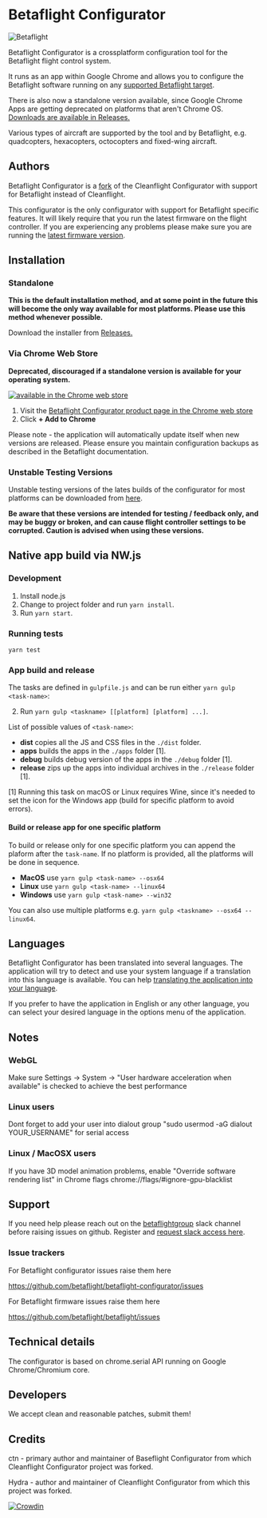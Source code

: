 # Betaflight Configurator

![Betaflight](http://static.rcgroups.net/forums/attachments/6/1/0/3/7/6/a9088900-228-bf_logo.jpg)

Betaflight Configurator is a crossplatform configuration tool for the Betaflight flight control system.

It runs as an app within Google Chrome and allows you to configure the Betaflight software running on any [supported Betaflight target](https://github.com/betaflight/betaflight/tree/master/src/main/target).

There is also now a standalone version available, since Google Chrome Apps are getting deprecated on platforms that aren't Chrome OS. [Downloads are available in Releases.](https://github.com/betaflight/betaflight-configurator/releases)

Various types of aircraft are supported by the tool and by Betaflight, e.g. quadcopters, hexacopters, octocopters and fixed-wing aircraft.

## Authors

Betaflight Configurator is a [fork](#credits) of the Cleanflight Configurator with support for Betaflight instead of Cleanflight.

This configurator is the only configurator with support for Betaflight specific features. It will likely require that you run the latest firmware on the flight controller.
If you are experiencing any problems please make sure you are running the [latest firmware version](https://github.com/betaflight/betaflight/releases/).

## Installation

### Standalone

**This is the default installation method, and at some point in the future this will become the only way available for most platforms. Please use this method whenever possible.**

Download the installer from [Releases.](https://github.com/betaflight/betaflight-configurator/releases)

### Via Chrome Web Store

**Deprecated, discouraged if a standalone version is available for your operating system.**

[![available in the Chrome web store](https://developer.chrome.com/webstore/images/ChromeWebStore_Badge_v2_206x58.png)](https://chrome.google.com/webstore/detail/betaflight-configurator/kdaghagfopacdngbohiknlhcocjccjao)

1. Visit the [Betaflight Configurator product page in the Chrome web store](https://chrome.google.com/webstore/detail/betaflight-configurator/kdaghagfopacdngbohiknlhcocjccjao)
2. Click **+ Add to Chrome**

Please note - the application will automatically update itself when new versions are released.  Please ensure you maintain configuration backups as described in the Betaflight documentation.

### Unstable Testing Versions

Unstable testing versions of the lates builds of the configurator for most platforms can be downloaded from [here](https://ci.betaflight.tech/job/BetaFlight_Configurator/).

**Be aware that these versions are intended for testing / feedback only, and may be buggy or broken, and can cause flight controller settings to be corrupted. Caution is advised when using these versions.**

## Native app build via NW.js

### Development

1. Install node.js
2. Change to project folder and run `yarn install`.
3. Run `yarn start`.

### Running tests

`yarn test`

### App build and release

The tasks are defined in `gulpfile.js` and can be run either `yarn gulp <task-name>`:

2. Run `yarn gulp <taskname> [[platform] [platform] ...]`.

List of possible values of `<task-name>`:
* **dist** copies all the JS and CSS files in the `./dist` folder.
* **apps** builds the apps in the `./apps` folder [1].
* **debug** builds debug version of the apps in the `./debug` folder [1].
* **release** zips up the apps into individual archives in the `./release` folder [1]. 

[1] Running this task on macOS or Linux requires Wine, since it's needed to set the icon for the Windows app (build for specific platform to avoid errors).

#### Build or release app for one specific platform
To build or release only for one specific platform you can append the plaform after the `task-name`.
If no platform is provided, all the platforms will be done in sequence.

* **MacOS** use `yarn gulp <task-name> --osx64`
* **Linux** use `yarn gulp <task-name> --linux64`
* **Windows** use `yarn gulp <task-name> --win32`

You can also use multiple platforms e.g. `yarn gulp <taskname> --osx64 --linux64`.

## Languages

Betaflight Configurator has been translated into several languages. The application will try to detect and use your system language if a translation into this language is available. You can help [translating the application into your language](https://crowdin.com/project/betaflight-configurator).

If you prefer to have the application in English or any other language, you can select your desired language in the options menu of the application.

## Notes

### WebGL

Make sure Settings -> System -> "User hardware acceleration when available" is checked to achieve the best performance

### Linux users

Dont forget to add your user into dialout group "sudo usermod -aG dialout YOUR_USERNAME" for serial access

### Linux / MacOSX users

If you have 3D model animation problems, enable "Override software rendering list" in Chrome flags chrome://flags/#ignore-gpu-blacklist

## Support

If you need help please reach out on the [betaflightgroup](https://betaflightgroup.slack.com) slack channel before raising issues on github. Register and [request slack access here](https://slack.betaflight.com).

### Issue trackers

For Betaflight configurator issues raise them here

https://github.com/betaflight/betaflight-configurator/issues

For Betaflight firmware issues raise them here

https://github.com/betaflight/betaflight/issues

## Technical details

The configurator is based on chrome.serial API running on Google Chrome/Chromium core.

## Developers

We accept clean and reasonable patches, submit them!

## Credits

ctn - primary author and maintainer of Baseflight Configurator from which Cleanflight Configurator project was forked.

Hydra -  author and maintainer of Cleanflight Configurator from which this project was forked.

[![Crowdin](https://d322cqt584bo4o.cloudfront.net/betaflight-configurator/localized.svg)](https://crowdin.com/project/betaflight-configurator)

